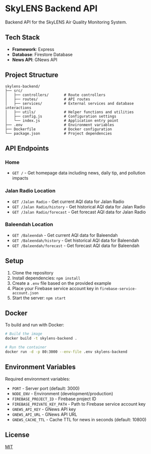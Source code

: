 # SkyLENS Backend API

Backend API for the SkyLENS Air Quality Monitoring System.

## Tech Stack

- **Framework**: Express
- **Database**: Firestore Database
- **News API**: GNews API

## Project Structure

```
skylens-backend/
├── src/
│   ├── controllers/       # Route controllers
│   ├── routes/            # API routes
│   ├── services/          # External services and database interactions
│   ├── utils/             # Helper functions and utilities
│   ├── config.js          # Configuration settings
│   └── index.js           # Application entry point
├── .env                   # Environment variables
├── Dockerfile             # Docker configuration
└── package.json           # Project dependencies
```

## API Endpoints

### Home

- `GET /` - Get homepage data including news, daily tip, and pollution impacts

### Jalan Radio Location

- `GET /Jalan Radio` - Get current AQI data for Jalan Radio
- `GET /Jalan Radio/history` - Get historical AQI data for Jalan Radio
- `GET /Jalan Radio/forecast` - Get forecast AQI data for Jalan Radio

### Baleendah Location

- `GET /Baleendah` - Get current AQI data for Baleendah
- `GET /Baleendah/history` - Get historical AQI data for Baleendah
- `GET /Baleendah/forecast` - Get forecast AQI data for Baleendah

## Setup

1. Clone the repository
2. Install dependencies: `npm install`
3. Create a `.env` file based on the provided example
4. Place your Firebase service account key in `firebase-service-account.json`
5. Start the server: `npm start`

## Docker

To build and run with Docker:

```bash
# Build the image
docker build -t skylens-backend .

# Run the container
docker run -d -p 80:3000 --env-file .env skylens-backend
```

## Environment Variables

Required environment variables:

- `PORT` - Server port (default: 3000)
- `NODE_ENV` - Environment (development/production)
- `FIREBASE_PROJECT_ID` - Firebase project ID
- `FIREBASE_PRIVATE_KEY_PATH` - Path to Firebase service account key
- `GNEWS_API_KEY` - GNews API key
- `GNEWS_API_URL` - GNews API URL
- `GNEWS_CACHE_TTL` - Cache TTL for news in seconds (default: 10800)

## License

[MIT](LICENSE)